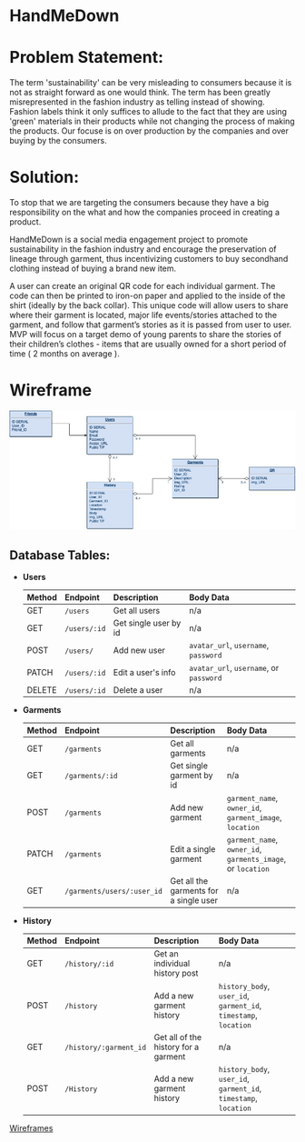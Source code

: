 # HandMeDown

# Problem Statement: 
The term 'sustainability' can be very misleading to consumers because it is not as straight forward as one would think. The term has been greatly misrepresented in the fashion industry as telling instead of showing. Fashion labels think it only suffices to allude to the fact that they are using 'green' materials in their products while not changing the process of making the products. Our focuse is on over production by the companies and over buying by the consumers. 


# Solution:
To stop that we are targeting the consumers because they have a big responsibility on the what and how the companies proceed in creating a product.

HandMeDown is a social media engagement project to promote sustainability in the fashion industry and encourage the preservation of lineage through garment, thus incentivizing customers to buy secondhand clothing instead of buying a brand new item. 

A user can create an original QR code for each individual garment. The code can then be printed to iron-on paper and applied to the inside of the shirt (ideally by the back collar). This unique code will allow users to share where their garment is located, major life events/stories attached to the garment, and follow that garment’s stories as it is passed from user to user. MVP will focus on a target demo of young parents to share the stories of their children’s clothes - items that are usually owned for a short period of time ( 2 months on average ).

# Wireframe
![Wireframe](hand_me_down_database.jpg)

## Database Tables: 
- **Users**

  | Method | Endpoint     | Description           | Body Data                |
  | ------ | ------------ | --------------------- | ------------------------ |
  | GET    | `/users`     | Get all users         | n/a                      |
  | GET    | `/users/:id` | Get single user by id | n/a                      |
  | POST   | `/users/`    | Add new user          | `avatar_url`, `username`, `password` |
  | PATCH  | `/users/:id` | Edit a user's info    | `avatar_url`, `username`, or `password` |
  | DELETE | `/users/:id` | Delete a user         | n/a                      |

- **Garments**

  | Method | Endpoint  | Description    | Body Data    |
  | ------ | --------- | -------------- | ------------ |
  | GET    | `/garments` | Get all garments | n/a          |
  | GET    |  `/garments/:id ` | Get single garment by id | n/a |
  | POST   | `/garments` | Add new garment  | `garment_name`, `owner_id`, `garment_image`, `location`  |
  | PATCH  | `/garments` | Edit a single garment | `garment_name`, `owner_id`, `garments_image`, or `location` |
  | GET    | `/garments/users/:user_id` | Get all the garments for a single user | n/a |
  

- **History**

  | Method | Endpoint                  | Description                           | Body Data                            |
  | ------ | ------------------------- | ------------------------------------- | ------------------------------------ |
  | GET    | `/history/:id` | Get an individual history post | n/a                                  |
  | POST   | `/history`               | Add a new garment history     | `history_body`, `user_id`, `garment_id`, `timestamp`, `location`  |
  | GET | `/history/:garment_id` | Get all of the history for a garment| n/a |
  | POST   | `/History`               | Add a new garment history     | `history_body`, `user_id`, `garment_id`, `timestamp`, `location`  |


[Wireframes](./Assets/Wireframes.md)
